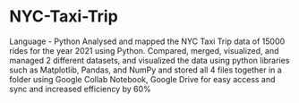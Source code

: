 # NYC-Taxi-Trip
Language - Python
Analysed and mapped the NYC Taxi Trip data of 15000 rides for the year 2021 using Python.
Compared, merged, visualized, and managed 2 different datasets, and visualized the data using python libraries 
such as Matplotlib, Pandas, and NumPy and stored all 4 files together in a folder using Google Collab Notebook, 
Google Drive for easy access and sync and increased efficiency by 60%
